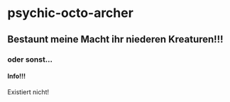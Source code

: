 psychic-octo-archer
===================

## Bestaunt meine Macht ihr niederen Kreaturen!!!

### oder sonst...

#### Info!!!

Existiert nicht!

